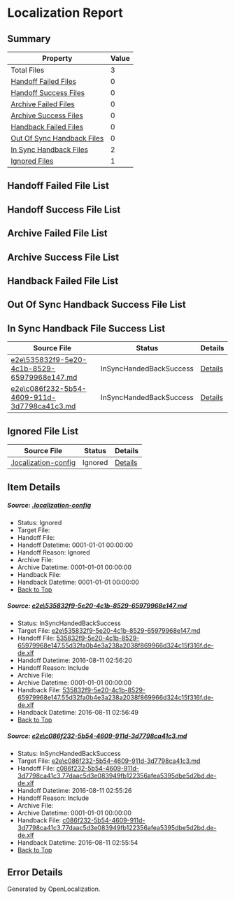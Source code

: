 # <a name='report-top'></a> Localization Report

## Summary
 Property | Value 
 -------- | ----- 
 Total Files | 3
[ Handoff Failed Files ](#handoff-failed-list)| 0
[ Handoff Success Files ](#handoff-success-list)| 0
[ Archive Failed Files ](#archive-failed-list)| 0
[ Archive Success Files ](#archive-success-list)| 0
[ Handback Failed Files ](#handback-failed-list)| 0
[ Out Of Sync Handback Files ](#outofsync-handback-success-list)| 0
[ In Sync Handback Files ](#insync-handback-success-list)| 2
[ Ignored Files ](#ignored-list)| 1

## <a name='handoff-failed-list'></a> Handoff Failed File List

## <a name='handoff-success-list'></a> Handoff Success File List

## <a name='archive-failed-list'></a> Archive Failed File List

## <a name='archive-success-list'></a> Archive Success File List

## <a name='handback-failed-list'></a> Handback Failed File List

## <a name='outofsync-handback-success-list'></a> Out Of Sync Handback Success File List

## <a name='insync-handback-success-list'></a> In Sync Handback File Success List
 Source File | Status | Details 
 ----------- | ------ | ------- 
 [e2e\535832f9-5e20-4c1b-8529-65979968e147.md](https://github.com/OpenLocalizationTestOrg/oltest/blob/b5dc46cf6fef605af876be7beb218f2e7c5bbb42/e2e/535832f9-5e20-4c1b-8529-65979968e147.md) | InSyncHandedBackSuccess | [Details](#71c08ead1dbfa52fa0f39b822e93f8855d9bc2011)
 [e2e\c086f232-5b54-4609-911d-3d7798ca41c3.md](https://github.com/OpenLocalizationTestOrg/oltest/blob/8b4febe70c3d1c31cde9afbda56443e9bab09bfc/e2e/c086f232-5b54-4609-911d-3d7798ca41c3.md) | InSyncHandedBackSuccess | [Details](#46efc83931aa629b5ac0c73ebbe19e12880faffa2)

## <a name='ignored-list'></a> Ignored File List
 Source File | Status | Details 
 ----------- | ------ | ------- 
 [.localization-config](https://github.com/OpenLocalizationTestOrg/oltest/blob/b5dc46cf6fef605af876be7beb218f2e7c5bbb42/.localization-config) | Ignored | [Details](#3d4f252ac210baf56311d7e97dcc2db10974dbd20)

## Item Details
##### <a name='3d4f252ac210baf56311d7e97dcc2db10974dbd20'></a> Source: [.localization-config](https://github.com/OpenLocalizationTestOrg/oltest/blob/b5dc46cf6fef605af876be7beb218f2e7c5bbb42/.localization-config)
* Status: Ignored
* Target File: 
* Handoff File: 
* Handoff Datetime: 0001-01-01 00:00:00
* Handoff Reason: Ignored
* Archive File: 
* Archive Datetime: 0001-01-01 00:00:00
* Handback File: 
* Handback Datetime: 0001-01-01 00:00:00
* [Back to Top](#report-top)

##### <a name='71c08ead1dbfa52fa0f39b822e93f8855d9bc2011'></a> Source: [e2e\535832f9-5e20-4c1b-8529-65979968e147.md](https://github.com/OpenLocalizationTestOrg/oltest/blob/b5dc46cf6fef605af876be7beb218f2e7c5bbb42/e2e/535832f9-5e20-4c1b-8529-65979968e147.md)
* Status: InSyncHandedBackSuccess
* Target File: [e2e\535832f9-5e20-4c1b-8529-65979968e147.md](https://github.com/OpenLocalizationTestOrg/ol-test-dede/blob/8079d9c341571f31ae761ff5727906d503b0da56/e2e/535832f9-5e20-4c1b-8529-65979968e147.md)
* Handoff File: [535832f9-5e20-4c1b-8529-65979968e147.55d32fa0b4e3a238a2038f869966d324c15f316f.de-de.xlf](https://github.com/OpenLocalizationTestOrg/olhandoff-e2e/blob/b41c16e33fa5fbb29a598f6298a6b53a5e17d579/ol-handoff/OpenLocalizationTestOrg/ol-test-dede/ci/ht/535832f9-5e20-4c1b-8529-65979968e147.55d32fa0b4e3a238a2038f869966d324c15f316f.de-de.xlf)
* Handoff Datetime: 2016-08-11 02:56:20
* Handoff Reason: Include
* Archive File: 
* Archive Datetime: 0001-01-01 00:00:00
* Handback File: [535832f9-5e20-4c1b-8529-65979968e147.55d32fa0b4e3a238a2038f869966d324c15f316f.de-de.xlf](https://github.com/OpenLocalizationTestOrg/olhandback-e2e/blob/a0c58f239e1096be3420d59b6513ed748b7ba5b5/ol-handback/OpenLocalizationTestOrg/ol-test-dede/ci/ht/535832f9-5e20-4c1b-8529-65979968e147.55d32fa0b4e3a238a2038f869966d324c15f316f.de-de.xlf)
* Handback Datetime: 2016-08-11 02:56:49
* [Back to Top](#report-top)

##### <a name='46efc83931aa629b5ac0c73ebbe19e12880faffa2'></a> Source: [e2e\c086f232-5b54-4609-911d-3d7798ca41c3.md](https://github.com/OpenLocalizationTestOrg/oltest/blob/8b4febe70c3d1c31cde9afbda56443e9bab09bfc/e2e/c086f232-5b54-4609-911d-3d7798ca41c3.md)
* Status: InSyncHandedBackSuccess
* Target File: [e2e\c086f232-5b54-4609-911d-3d7798ca41c3.md](https://github.com/OpenLocalizationTestOrg/ol-test-dede/blob/abdc879deae57b821c8547774a261259a10f07ff/e2e/c086f232-5b54-4609-911d-3d7798ca41c3.md)
* Handoff File: [c086f232-5b54-4609-911d-3d7798ca41c3.77daac5d3e083949fb122356afea5395dbe5d2bd.de-de.xlf](https://github.com/OpenLocalizationTestOrg/olhandoff-e2e/blob/c5fbc9935a75201a97c2d474f082af63fb22783c/ol-handoff/OpenLocalizationTestOrg/ol-test-dede/ci/ht/c086f232-5b54-4609-911d-3d7798ca41c3.77daac5d3e083949fb122356afea5395dbe5d2bd.de-de.xlf)
* Handoff Datetime: 2016-08-11 02:55:26
* Handoff Reason: Include
* Archive File: 
* Archive Datetime: 0001-01-01 00:00:00
* Handback File: [c086f232-5b54-4609-911d-3d7798ca41c3.77daac5d3e083949fb122356afea5395dbe5d2bd.de-de.xlf](https://github.com/OpenLocalizationTestOrg/olhandback-e2e/blob/237ff68332c12c98e4a5be061d23dc96fbd48823/ol-handback/OpenLocalizationTestOrg/ol-test-dede/ci/ht/c086f232-5b54-4609-911d-3d7798ca41c3.77daac5d3e083949fb122356afea5395dbe5d2bd.de-de.xlf)
* Handback Datetime: 2016-08-11 02:55:54
* [Back to Top](#report-top)


## Error Details

Generated by OpenLocalization.
